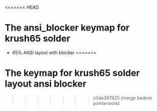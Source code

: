 <<<<<<< HEAD
# The ansi_blocker keymap for krush65 solder

* 65% ANSI layout with blocker
=======
# The keymap for krush65 solder layout ansi blocker
>>>>>>> c0de397925 (merge bedore pointerwork)

